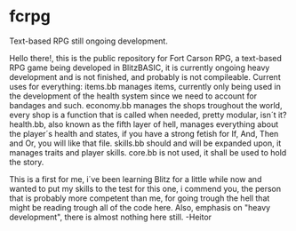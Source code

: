 # fcrpg
Text-based RPG still ongoing development.

Hello there!, this is the public repository for Fort Carson RPG, a text-based RPG game being developed in BlitzBASIC, it is currently ongoing heavy development and is not finished, and probably is not compileable.
Current uses for everything:
items.bb manages items, currently only being used in the development of the health system since we need to account for bandages and such.
economy.bb manages the shops troughout the world, every shop is a function that is called when needed, pretty modular, isn´t it?
health.bb, also known as the fifth layer of hell, manages everything about the player´s health and states, if you have a strong fetish for If, And, Then and Or, you will like that file.
skills.bb should and will be expanded upon, it manages traits and player skills.
core.bb is not used, it shall be used to hold the story.

This is a first for me, i´ve been learning Blitz for a little while now and wanted to put my skills to the test for this one, i commend you, the person that is probably more competent than me, for going trough the hell that might be reading trough all of the code here.
Also, emphasis on "heavy development", there is almost nothing here still. -Heitor

